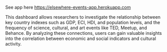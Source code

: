 See app here
https://elsewhere-events-app.herokuapp.com

This dashboard allows researchers to investigate the relationship between key country indexes such as GDP, ECI, HDI, and population levels, and the frequency of science, cultural, and art events like TED, Meetup, and Behance. By analyzing these connections, users can gain valuable insights into the correlation between economic and social indicators and cultural activity.